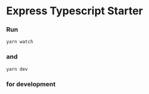 # Express Typescript Starter

### Run

```
yarn watch
```

### and

```
yarn dev
```

### for development
